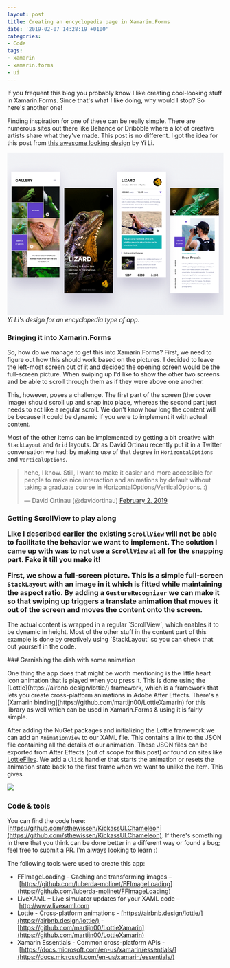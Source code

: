 ```yaml
---
layout: post
title: Creating an encyclopedia page in Xamarin.Forms
date: '2019-02-07 14:28:19 +0100'
categories:
- Code
tags:
- xamarin
- xamarin.forms
- ui
---
```


If you frequent this blog you probably know I like creating cool-looking stuff in Xamarin.Forms. Since that's what I like doing, why would I stop? So here's another one!

Finding inspiration for one of these can be really simple. There are numerous sites out there like Behance or Dribbble where a lot of creative artists share what they've made. This post is no different. I got the idea for this post from [this awesome looking design](https://dribbble.com/shots/4907856-Animals-encyclopedia-app?utm_source=Clipboard_Shot&utm_campaign=coreyliyi&utm_content=Animals%20encyclopedia%20app) by Yi Li.

![](/images/posts/shot.png)
*Yi Li's design for an encyclopedia type of app.*

### Bringing it into Xamarin.Forms

So, how do we manage to get this into <g class="gr_ gr_8 gr-alert gr_gramm gr_inline_cards gr_disable_anim_appear Punctuation multiReplace" id="8" data-gr-id="8">Xamarin.</g>Forms? First, we need to figure out how this should work based on the pictures. I decided to leave the left-most screen out of it and decided the opening screen would be the full-screen picture. When swiping up I'd like to show the other two screens and be able to scroll through them as if they were above one another.

This, however, poses a challenge. The first part of the screen (the cover image) should scroll up and snap into place, whereas the second part just needs to act like a regular scroll. We don't know how long the content will be because it could be dynamic if you were to implement it with actual content.

Most of the other items can be implemented by getting a bit creative with `StackLayout` and `Grid` layouts. Or as David Ortinau recently put it in a Twitter conversation we had: by making use of that degree in `HorizontalOptions` and `VerticalOptions`.



> hehe, I know. Still, I want to make it easier and more accessible for people to make nice interaction and animations by default without taking a graduate course in HorizontalOptions/VerticalOptions. :)
> 
> 
> 
> &mdash; David Ortinau (@davidortinau) [February 2, 2019](https://twitter.com/davidortinau/status/1091729516899328001?ref_src=twsrc%5Etfw)
> 

<script async="" src="https://platform.twitter.com/widgets.js" charset="utf-8"></script>

 ### Getting ScrollView to play along <p>Like I described earlier the <g class="gr_ gr_12 gr-alert gr_gramm gr_inline_cards gr_run_anim Style multiReplace" id="12" data-gr-id="12">existing </g>`ScrollView`<g class="gr_ gr_12 gr-alert gr_gramm gr_inline_cards gr_disable_anim_appear Style multiReplace" id="12" data-gr-id="12"> will</g> not be able to facilitate the behavior we want to implement. The solution I came up with was to not use <g class="gr_ gr_7 gr-alert gr_gramm gr_inline_cards gr_run_anim Grammar multiReplace" id="7" data-gr-id="7">a </g>`ScrollView`<g class="gr_ gr_7 gr-alert gr_gramm gr_inline_cards gr_disable_anim_appear Grammar multiReplace" id="7" data-gr-id="7"> at</g> all for the snapping part. Fake it till you make it! </p> <p>First, we show a full-screen picture. This is a simple full-screen `StackLayout` with an image in it which is fitted while maintaining the aspect ratio. By adding a `GestureRecognizer` we can make it so that swiping up triggers a translate animation that moves it out of the screen and moves the content onto the screen. </p> <script src="https://gist.github.com/sthewissen/b0f35e3c63922cc0e75ba7d1a35962dc.js"></script> 

 <script src="https://gist.github.com/sthewissen/515fae9900941c3d6a056592f3343f12.js"></script> <p>The actual content is wrapped in a regular `ScrollView`, which enables it to be dynamic in height. Most of the other stuff in the content part of this example is done by creatively using `StackLayout` so you can check that out yourself in the code.</p> ### Garnishing the dish with some animation <p>One thing the app does that might be worth mentioning is the little heart icon animation that is played when you press it. This is done using the [Lottie](https://airbnb.design/lottie/) framework, which is a framework that lets you create cross-platform animations in Adobe After Effects. There's a [Xamarin binding](https://github.com/martijn00/LottieXamarin) for this library as well which can be used in Xamarin<g class="gr_ gr_109 gr-alert gr_gramm gr_inline_cards gr_run_anim Style replaceWithoutSep" id="109" data-gr-id="109">.Forms</g> & using it is fairly simple.</p> <script src="https://gist.github.com/sthewissen/f2cf6cafd753214e85d03b4ad5445320.js"></script> 

<script src="https://gist.github.com/sthewissen/a85829d1bbd3e1757a6cbfc1bb5bb711.js"></script>

After adding the NuGet packages and initializing the Lottie framework we can add an `AnimationView` to our XAML file. This contains a link to the JSON file containing all the details of our animation. These JSON files can be exported from After Effects (out of scope for this post) or found on sites like [LottieFiles](https://lottiefiles.com/). We add a `Click` handler that starts the animation or resets the animation state back to the first frame when we want to unlike the item. This gives

![](/images/posts/chamelon.gif)

### Code & tools

You can find the code here: [https://github.com/sthewissen/KickassUI.Chameleon](https://github.com/sthewissen/KickassUI.Chameleon). If there's something in there that you think can be done better in a different way or found a bug; feel free to submit a PR. I'm always looking to learn :)

The following tools were used to create this app:

*   FFImageLoading – Caching and transforming images – [https://github.com/luberda-molinet/FFImageLoading](https://github.com/luberda-molinet/FFImageLoading)
*   LiveXAML – Live simulator updates for your XAML code – [http://www.](http://www.livexaml.com/)[l](http://www.livexaml.com/)[ivexaml.com](http://www.livexaml.com/)
*   Lottie - Cross-platform animations - [https://airbnb.design/lottie/](https://airbnb.design/lottie/) - [https://github.com/martijn00/LottieXamarin](https://github.com/martijn00/LottieXamarin)
*   Xamarin Essentials - Common cross-platform APIs - [https://docs.microsoft.com/en-us/xamarin/essentials/](https://docs.microsoft.com/en-us/xamarin/essentials/)

